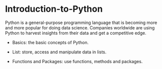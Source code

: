 # Introduction-to-Python
Python is a general-purpose programming language that is becoming more and more popular for doing data science. Companies worldwide are using Python to harvest insights from their data and get a competitive edge. 

- Basics: the basic concepts of Python. 

- List: store, access and manipulate data in lists.

- Functions and Packages: use functions, methods and packages. 
